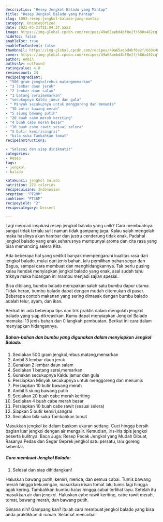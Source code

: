 ```yaml
---
description: "Resep Jengkol Balado yang Mantap"
title: "Resep Jengkol Balado yang Mantap"
slug: 1893-resep-jengkol-balado-yang-mantap
category: Uncategorized
date: 2023-03-23T21:04:37.555Z
image: https://img-global.cpcdn.com/recipes/49a65aebd4bf0e2f/680x482cq70/jengkol-balado-foto-resep-utama.jpg
hideToc: false
enableToc: true
enableTocContent: false
thumbnail: https://img-global.cpcdn.com/recipes/49a65aebd4bf0e2f/680x482cq70/jengkol-balado-foto-resep-utama.jpg
cover: https://img-global.cpcdn.com/recipes/49a65aebd4bf0e2f/680x482cq70/jengkol-balado-foto-resep-utama.jpg
author: Admin
authorAv: notfound
ratingvalue: 4.8
reviewcount: 24
recipeingredient:
- "500 gram jengkolrebus matangmemarkan"
- "3 lembar daun jeruk"
- "2 lembar daun salam"
- "1 batang seraimemarkan"
- "secukupnya Kaldu jamur dan gula"
- " Minyak secukupnya untuk menggoreng dan menumis"
- "10 butir bawang merah"
- "5 siung bawang putih"
- "20 buah cabe merah keriting"
- "4 buah cabe merah besar"
- "10 buah cabe rawit sesuai selera"
- "5 butir kemirisangrai"
- "bila suka Tambahkan tomat"
recipeinstructions:

- "Selesai dan siap dinikmati!"
categories:
- Resep
tags:
- jengkol
- balado

katakunci: jengkol balado 
nutrition: 273 calories
recipecuisine: Indonesian
preptime: "PT20M"
cooktime: "PT36M"
recipeyield: "2"
recipecategory: Dessert

---
```





Lagi mencari inspirasi resep jengkol balado yang unik? Cara membuatnya sangat tidak terlalu sulit namun tidak gampang juga. Kalau salah mengolah maka hasilnya akan hambar dan justru cenderung tidak enak. Padahal jengkol balado yang enak seharusnya mempunyai aroma dan cita rasa yang bisa memancing selera Kita.





Ada beberapa hal yang sedikit banyak mempengaruhi kualitas rasa dari jengkol balado, mulai dari jenis bahan, lalu pemilihan bahan segar dan Bagus, sampai cara membuat dan menghidangkannya. Tak perlu pusing kalau hendak menyiapkan jengkol balado yang enak,      asal sudah tahu triknya maka hidangan ini mampu menjadi sajian spesial.














Bisa dibilang, bumbu balado merupakan salah satu bumbu dapur utama. Tidak heran, bumbu balado dapat dengan mudah ditemukan di pasar. Beberapa contoh makanan yang sering dimasak dengan bumbu balado adalah telur, ayam, dan ikan.






Berikut ini ada beberapa tips dan trik praktis dalam mengolah jengkol balado yang siap dikreasikan. Kamu dapat menyiapkan Jengkol Balado memakai 13 jenis bahan dan 0 langkah pembuatan. Berikut ini cara dalam menyiapkan hidangannya.

<!--inarticleads1-->

##### Bahan-bahan dan bumbu yang digunakan dalam menyiapkan Jengkol Balado:

1. Sediakan 500 gram jengkol,rebus matang,memarkan
1. Ambil 3 lembar daun jeruk
1. Gunakan 2 lembar daun salam
1. Sediakan 1 batang serai,memarkan
1. Gunakan secukupnya Kaldu jamur dan gula
1. Persiapkan  Minyak secukupnya untuk menggoreng dan menumis
1. Persiapkan 10 butir bawang merah
1. Ambil 5 siung bawang putih
1. Sediakan 20 buah cabe merah keriting
1. Sediakan 4 buah cabe merah besar
1. Persiapkan 10 buah cabe rawit (sesuai selera)
1. Siapkan 5 butir kemiri,sangrai
1. Sediakan bila suka Tambahkan tomat


Masukkan jengkol ke dalam baskom ukuran sedang. Cuci hingga bersih bagian luar jengkol dengan air mengalir. Kemudian, iris-iris tipis jengkol beserta kulitnya. Baca Juga: Resep Pecak Jengkol yang Mudah Dibuat, Rasanya Pedas dan Segar Geprek jengkol satu persatu, lalu goreng sebentar. 

<!--inarticleads2-->

##### Cara membuat Jengkol Balado:


1. Selesai dan siap dihidangkan!

Haluskan bawang putih, kemiri, merica, dan semua cabai. Tumis bawang merah hingga kekuningan, masukkan irisan tomat lalu tumis lagi hingga agak kering. Tambahkan bumbu halus hingga cabai terlihat layu. Setelah itu masukkan air dan jengkol. Haluskan cabe rawit keriting, cabe rawit merah, tomat, bawang merah, dan bawang putih. 

Gimana nih? Gampang kan? Itulah cara membuat jengkol balado yang bisa anda praktikkan di rumah. Selamat mencoba!
